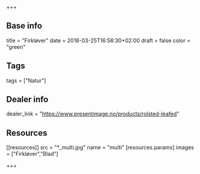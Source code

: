 +++

## Base info
title = "Firkløver"
date = 2018-03-25T16:58:30+02:00
draft = false
color = "green"

## Tags
tags = ["Natur"]

## Dealer info
dealer_link = "https://www.presentimage.no/products/rolsted-leafed"


## Resources
[[resources]]
  src = "*_multi.jpg"
  name = "multi"
 [resources.params]
    images = ["Firkløver","Blad"]

+++


